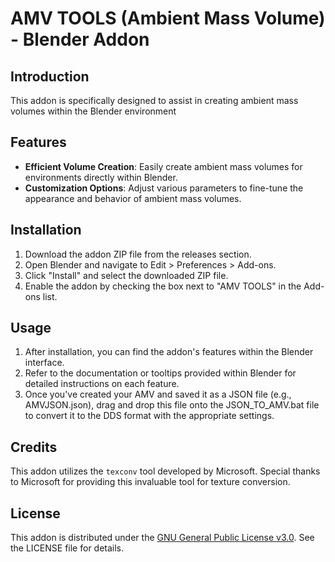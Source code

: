 # AMV TOOLS (Ambient Mass Volume) - Blender Addon

## Introduction
This addon is specifically designed to assist in creating ambient mass volumes within the Blender environment

## Features
- **Efficient Volume Creation**: Easily create ambient mass volumes for environments directly within Blender.
- **Customization Options**: Adjust various parameters to fine-tune the appearance and behavior of ambient mass volumes.

## Installation
1. Download the addon ZIP file from the releases section.
2. Open Blender and navigate to Edit > Preferences > Add-ons.
3. Click "Install" and select the downloaded ZIP file.
4. Enable the addon by checking the box next to "AMV TOOLS" in the Add-ons list.

## Usage
1. After installation, you can find the addon's features within the Blender interface.
2. Refer to the documentation or tooltips provided within Blender for detailed instructions on each feature.
3. Once you've created your AMV and saved it as a JSON file (e.g., AMVJSON.json), drag and drop this file onto the JSON_TO_AMV.bat file to convert it to the DDS format with the appropriate settings.

## Credits
This addon utilizes the `texconv` tool developed by Microsoft. Special thanks to Microsoft for providing this invaluable tool for texture conversion.
   
## License
This addon is distributed under the [GNU General Public License v3.0](https://www.gnu.org/licenses/gpl-3.0.en.html). See the LICENSE file for details.
